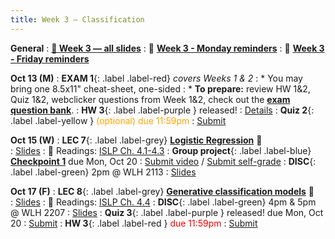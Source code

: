 ```yaml
---
title: Week 3 — Classification
---
```

**General**
: [**🛝 Week 3 — all slides**](https://canvas.ucsd.edu/courses/68350/files/16248019)
: 🚨 [**Week 3 - Monday reminders**](https://canvas.ucsd.edu/courses/68350/discussion_topics/984262)
: 🚨 [**Week 3 - Friday reminders**](https://canvas.ucsd.edu/courses/68350/discussion_topics/986465)

**Oct 13 (M)**
: **EXAM 1**{: .label .label-red} *covers Weeks 1 & 2*
: * You may bring one 8.5x11" cheat-sheet, one-sided
: * **To prepare:** review HW 1&2, Quiz 1&2, webclicker questions from Week 1&2, check out the [**exam question bank**](https://docs.google.com/document/d/1_qDCsYOPsfxllOc6KUFbGIa8eB102DDI4iY1hnWydYE/edit?usp=sharing).
: **HW 3**{: .label .label-purple } released!
    : [Details](https://canvas.ucsd.edu/courses/68350/assignments/1038947)
: **Quiz 2**{: .label .label-yellow } <font color="orange">(optional) due 11:59pm</font>
   : [Submit](https://canvas.ucsd.edu/courses/68350/quizzes/229752)

**Oct 15 (W)**
: **LEC 7**{: .label .label-grey} [**Logistic Regression**](https://podcast.ucsd.edu/watch/fa25/cogs109_b00/9)  🎥  
    : [Slides](https://canvas.ucsd.edu/courses/68350/files/16218633)
: 📖 Readings: [ISLP Ch. 4.1-4.3](https://www.statlearning.com/)
: **Group project**{: .label .label-blue} [**Checkpoint 1**](https://docs.google.com/document/d/1_XTt63Naja7KX1PgO1hTmec33bWs_3SHLDK0Y0sz3ps/edit?tab=t.0#heading=h.b9iovh6vvny9) due Mon, Oct 20 
    : [Submit video](https://canvas.ucsd.edu/courses/68350/assignments/1035169) / [Submit self-grade](https://docs.google.com/forms/d/e/1FAIpQLSeib0sDPj5qp2ZEEC3gMU7FrWoacxFdSc37lv0MGygypk4AMw/viewform)
: **DISC**{: .label .label-green} 2pm @ WLH 2113
    : [Slides](https://canvas.ucsd.edu/courses/68350/files/16277422)

**Oct 17 (F)**
: **LEC 8**{: .label .label-grey} [**Generative classification models**](https://podcast.ucsd.edu/watch/fa25/cogs109_b00/10) 🎥  
    : [Slides](https://canvas.ucsd.edu/courses/68350/files/16241215)
: 📖 Readings: [ISLP Ch. 4.4](https://www.statlearning.com/)
: **DISC**{: .label .label-green} 4pm & 5pm @ WLH 2207
    : [Slides](https://canvas.ucsd.edu/courses/68350/files/16277422)
: **Quiz 3**{: .label .label-purple } released! due Mon, Oct 20
    : [Submit](https://canvas.ucsd.edu/courses/68350/quizzes/230241)
: **HW 3**{: .label .label-red } <font color="red">due 11:59pm</font>
    : [Submit](https://canvas.ucsd.edu/courses/68350/assignments/1038947)
